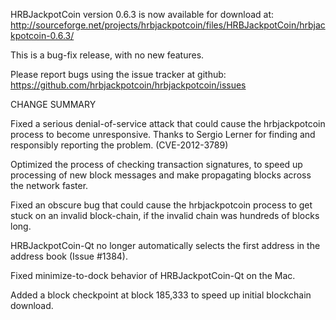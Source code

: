 HRBJackpotCoin version 0.6.3 is now available for download at:
  http://sourceforge.net/projects/hrbjackpotcoin/files/HRBJackpotCoin/hrbjackpotcoin-0.6.3/

This is a bug-fix release, with no new features.

Please report bugs using the issue tracker at github:
  https://github.com/hrbjackpotcoin/hrbjackpotcoin/issues

CHANGE SUMMARY

Fixed a serious denial-of-service attack that could cause the
hrbjackpotcoin process to become unresponsive. Thanks to Sergio Lerner
for finding and responsibly reporting the problem. (CVE-2012-3789)

Optimized the process of checking transaction signatures, to
speed up processing of new block messages and make propagating
blocks across the network faster.

Fixed an obscure bug that could cause the hrbjackpotcoin process to get
stuck on an invalid block-chain, if the invalid chain was
hundreds of blocks long.

HRBJackpotCoin-Qt no longer automatically selects the first address
in the address book (Issue #1384).

Fixed minimize-to-dock behavior of HRBJackpotCoin-Qt on the Mac.

Added a block checkpoint at block 185,333 to speed up initial
blockchain download.

